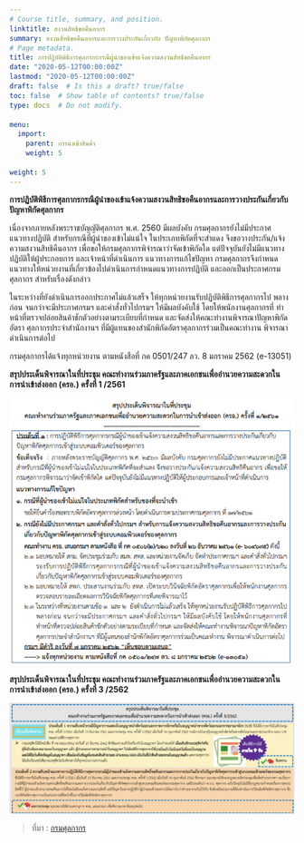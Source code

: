 ```yaml
---
# Course title, summary, and position.
linktitle: สงวนสิทธิขอคืนอากร
summary: สงวนสิทธิขอคืนอากรและการวางประกันเกี่ยวกับ ปัญหาพิกัดศุลกากร
# Page metadata.
title: การปฏิบัติพิธีการศุลกากรกรณีผู้นำของเข้าแจ้งความสงวนสิทธิขอคืนอากร
date: "2020-05-12T00:00:00Z"
lastmod: "2020-05-12T00:00:00Z"
draft: false  # Is this a draft? true/false
toc: false  # Show table of contents? true/false
type: docs  # Do not modify.

menu:
  import:
    parent: การนำเข้าสินค้า
    weight: 5

weight: 5
---
```


**การปฏิบัติพิธีการศุลกากรกรณีผู้นำของเข้าแจ้งความสงวนสิทธิขอคืนอากรและการวางประกันเกี่ยวกับ ปัญหาพิกัดศุลกากร**

เนื่องจากภายหลังพระราชบัญญัติศุลกากร พ.ศ. 2560 มีผลบังคับ กรมศุลกากรยังไม่มีประกาศแนวทางปฏิบัติ สำหรับกรณีที่ผู้นำของเข้าไม่แน่ใจ ในประเภทพิกัดที่จะสำแดง จึงขอวางประกัน/แจ้งความสงวนสิทธิคืนอากร เพื่อขอให้กรมศุลกากรพิจำรณาว่าจัดเข้าพิกัดใด แต่ปัจจุบันยังไม่มีแนวทางปฏิบัติให้ผู้ประกอบการ และเจ้าหน้าที่ดำเนินการ แนวทางการแก้ไขปัญหา กรมศุลกากรจึงกำหนดแนวทางให้หน่วยงานที่เกี่ยวข้องไปดำเนินการกำหนดแนวทางการปฏิบัติ และออกเป็นประกาศกรมศุลกากร สำหรับเรื่องดังกล่าว 

ในระหว่างที่ยังดำเนินการออกประกาศไม่แล้วเสร็จ ให้ทุกหน่วยงานรับปฏิบัติพิธีการศุลกากรไป พลางก่อน จนกว่าจะมีประกาศกรมฯ และคำสั่งทั่วไปกรมฯ ให้มีผลบังคับใช้ โดยให้พนักงานศุลกากรที่ ทำหน้าที่ตรวจปล่อยสินค้าชักตัวอย่างตามระเบียบที่กำหนด และจัดส่งให้คณะทำงานพิจารณาปัญหาพิกัดอัตรา ศุลกากรประจำสำนักงานฯ ที่มีผู้แทนของสำนักพิกัดอัตราศุลกากรร่วมเป็นคณะทำงาน พิจารณาดำเนินการต่อไป 

กรมศุลกากรได้แจ้งทุกหน่วยงาน ตามหนังสือที่ กค 0501/247 ลว. 8 มกราคม 2562 (e-13051)


**สรุปประเด็นพิจารณาในที่ประชุม คณะทำงานร่วมภาครัฐและภาคเอกชนเพื่ออำนวยความสะดวกในการนำเข้าส่งออก (ครอ.) ครั้งที่ 1 /2561**

![](https://github.com/dragon-library/library/raw/master/img/request%20duty%20refunds-01.jpg)


**สรุปประเด็นพิจารณาในที่ประชุม คณะทำงานร่วมภาครัฐและภาคเอกชนเพื่ออำนวยความสะดวกในการนำเข้าส่งออก (ครอ.) ครั้งที่ 3 /2562**

![](https://github.com/dragon-library/library/raw/master/img/request%20duty%20refunds-02.jpg)

> ที่มา : [กรมศุลกากร](http://th.customs.go.th/list_strc_download.php?ini_content=business_190117_01_01&ini_menu=menu_business_160421_04&order_by=co_priority&sort_type=0&lang=th&left_menu=menu_business_160421_04_01)